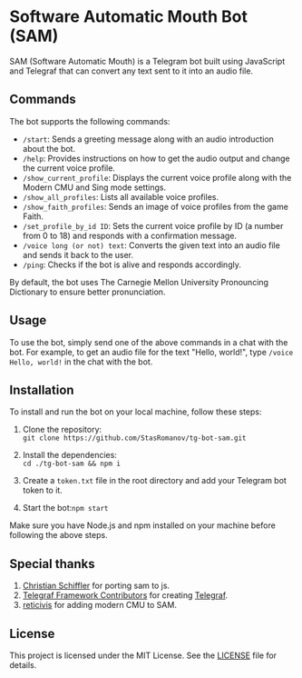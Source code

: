 # Software Automatic Mouth Bot (SAM)  
  
SAM (Software Automatic Mouth) is a Telegram bot built using JavaScript and Telegraf that can convert any text sent to it into an audio file.  
  
## Commands  
  
The bot supports the following commands:  
  
- `/start`: Sends a greeting message along with an audio introduction about the bot.  
- `/help`: Provides instructions on how to get the audio output and change the current voice profile.  
- `/show_current_profile`: Displays the current voice profile along with the Modern CMU and Sing mode settings.  
- `/show_all_profiles`: Lists all available voice profiles.  
- `/show_faith_profiles`: Sends an image of voice profiles from the game Faith.  
- `/set_profile_by_id ID`: Sets the current voice profile by ID (a number from 0 to 18) and responds with a confirmation message.  
- `/voice long (or not) text`: Converts the given text into an audio file and sends it back to the user.  
- `/ping`: Checks if the bot is alive and responds accordingly.  
  
By default, the bot uses The Carnegie Mellon University Pronouncing Dictionary to ensure better pronunciation.  
  
## Usage  
  
To use the bot, simply send one of the above commands in a chat with the bot. For example, to get an audio file for the text "Hello, world!", type `/voice Hello, world!` in the chat with the bot.  
  
## Installation  
  
To install and run the bot on your local machine, follow these steps:  
  
1) Clone the repository:  
`git clone https://github.com/StasRomanov/tg-bot-sam.git`
  
2) Install the dependencies:  
`cd ./tg-bot-sam && npm i`

3) Create a `token.txt` file in the root directory and add your Telegram bot token to it.
  
4) Start the bot:`npm start`  
  
  
Make sure you have Node.js and npm installed on your machine before following the above steps.  
  
## Special thanks

1) [Christian Schiffler](https://github.com/discordier) for porting sam to js.
2) [Telegraf Framework Contributors](https://github.com/telegraf/telegraf/graphs/contributors) for creating [Telegraf](https://github.com/telegraf).
3) [reticivis](https://github.com/HexCodeFFF) for adding modern CMU to SAM.

## License  
  
This project is licensed under the MIT License. See the [LICENSE](./LICENSE) file for details.